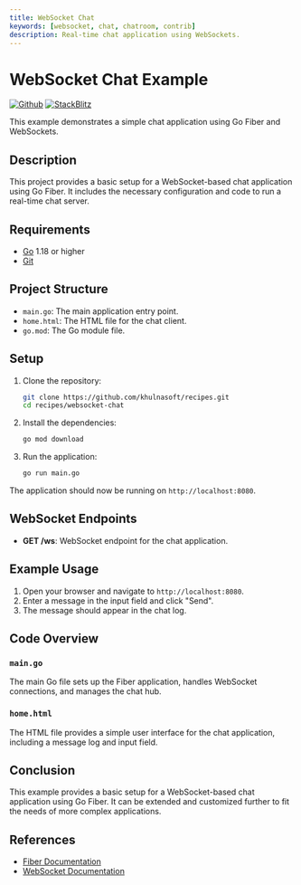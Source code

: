 ```yaml
---
title: WebSocket Chat
keywords: [websocket, chat, chatroom, contrib]
description: Real-time chat application using WebSockets.
---
```


# WebSocket Chat Example

[![Github](https://img.shields.io/static/v1?label=&message=Github&color=2ea44f&style=for-the-badge&logo=github)](https://github.com/khulnasoft/recipes/tree/master/websocket-chat) [![StackBlitz](https://img.shields.io/static/v1?label=&message=StackBlitz&color=2ea44f&style=for-the-badge&logo=StackBlitz)](https://stackblitz.com/github/khulnasoft/recipes/tree/master/websocket-chat)

This example demonstrates a simple chat application using Go Fiber and WebSockets.

## Description

This project provides a basic setup for a WebSocket-based chat application using Go Fiber. It includes the necessary configuration and code to run a real-time chat server.

## Requirements

- [Go](https://golang.org/dl/) 1.18 or higher
- [Git](https://git-scm.com/downloads)

## Project Structure

- `main.go`: The main application entry point.
- `home.html`: The HTML file for the chat client.
- `go.mod`: The Go module file.

## Setup

1. Clone the repository:
    ```bash
    git clone https://github.com/khulnasoft/recipes.git
    cd recipes/websocket-chat
    ```

2. Install the dependencies:
    ```bash
    go mod download
    ```

3. Run the application:
    ```bash
    go run main.go
    ```

The application should now be running on `http://localhost:8080`.

## WebSocket Endpoints

- **GET /ws**: WebSocket endpoint for the chat application.

## Example Usage

1. Open your browser and navigate to `http://localhost:8080`.
2. Enter a message in the input field and click "Send".
3. The message should appear in the chat log.

## Code Overview

### `main.go`

The main Go file sets up the Fiber application, handles WebSocket connections, and manages the chat hub.

### `home.html`

The HTML file provides a simple user interface for the chat application, including a message log and input field.

## Conclusion

This example provides a basic setup for a WebSocket-based chat application using Go Fiber. It can be extended and customized further to fit the needs of more complex applications.

## References

- [Fiber Documentation](https://docs.khulnasoft.io)
- [WebSocket Documentation](https://developer.mozilla.org/en-US/docs/Web/API/WebSocket)
